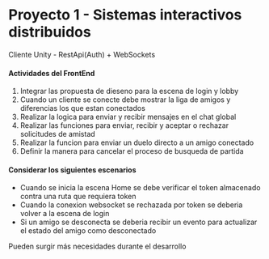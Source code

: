 # Proyecto 1 - Sistemas interactivos distribuidos
 Cliente Unity - RestApi(Auth) + WebSockets
 
#### Actividades del FrontEnd
1. Integrar las propuesta de dieseno para la escena de login y lobby
2. Cuando un cliente se conecte debe mostrar la liga de amigos y diferencias los que estan conectados
3. Realizar la logica para enviar y recibir  mensajes en el chat global
4. Realizar las funciones para enviar, recibir y aceptar o rechazar solicitudes de amistad 
5. Realizar la funcion para enviar un duelo directo a un amigo conectado
6. Definir la manera para cancelar el proceso de busqueda de partida

#### Considerar los siguientes escenarios
* Cuando se inicia la escena Home se debe verificar el token almacenado contra una ruta que requiera token 
* Cuando la conexion websocket se rechazada por token se deberia volver a la escena de login
* Si un amigo se desconecta se deberia recibir un evento para actualizar el estado del amigo como desconectado

Pueden surgir más necesidades durante el desarrollo
